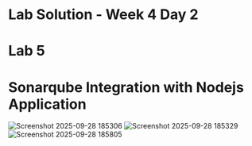 # Lab Solution - Week 4 Day 2
# Lab 5
# Sonarqube Integration with Nodejs Application

![Screenshot 2025-09-28 185306](https://github.com/username/repository-name/blob/main/Devops-Ironhack/Lab-Solution-Week4/Day2/Lab5/Screenshot%2025-09-28%20185306.png?raw=true)
![Screenshot 2025-09-28 185329](https://github.com/username/repository-name/blob/main/Devops-Ironhack/Lab-Solution-Week4/Day2/Lab5/Screenshot%2025-09-28%20185329.png?raw=true)
![Screenshot 2025-09-28 185805](https://github.com/username/repository-name/blob/main/Devops-Ironhack/Lab-Solution-Week4/Day2/Lab5/Screenshot%2025-09-28%20185805.png?raw=true)
